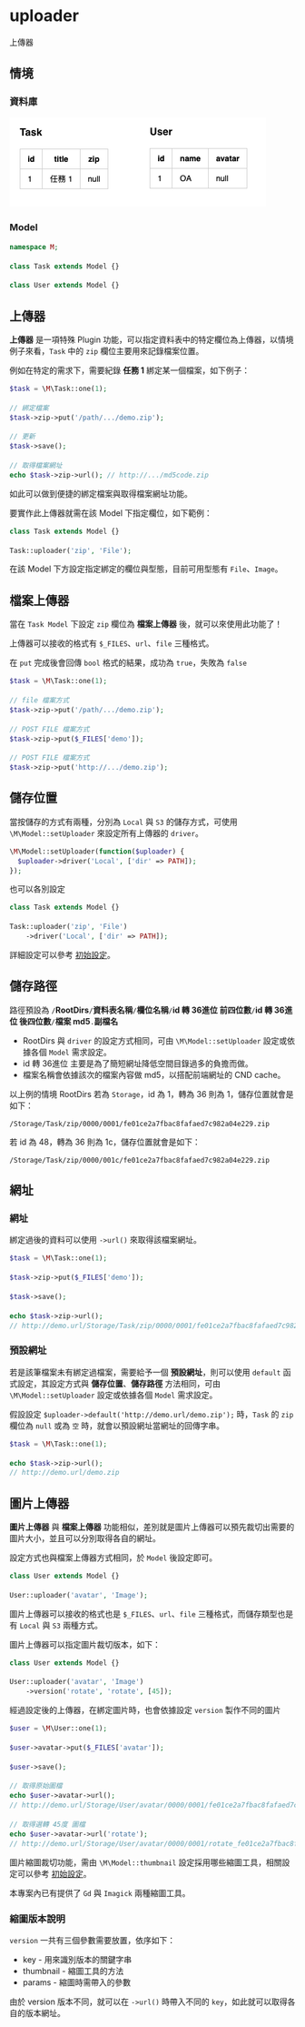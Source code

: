 # uploader
上傳器

## 情境
### 資料庫

![](imgs/08-01.png)

<!--
### Task
| id | title | zip |
|---|---|---|
| 1 | 任務 1 | null |

### User
| id | name | avatar |
|---|---|---|
| 1 | OA | null |
-->

### Model

```php
namespace M;

class Task extends Model {}

class User extends Model {}
```

## 上傳器
**上傳器** 是一項特殊 Plugin 功能，可以指定資料表中的特定欄位為上傳器，以情境例子來看，`Task` 中的 `zip` 欄位主要用來記錄檔案位置。

例如在特定的需求下，需要紀錄 **任務 1** 綁定某一個檔案，如下例子：

```php
$task = \M\Task::one(1);

// 綁定檔案
$task->zip->put('/path/.../demo.zip');

// 更新
$task->save();

// 取得檔案網址
echo $task->zip->url(); // http://.../md5code.zip
```

如此可以做到便捷的綁定檔案與取得檔案網址功能。

要實作此上傳器就需在該 Model 下指定欄位，如下範例：

```php
class Task extends Model {}

Task::uploader('zip', 'File');
```

在該 Model 下方設定指定綁定的欄位與型態，目前可用型態有 `File`、`Image`。

## 檔案上傳器

當在 `Task Model` 下設定 `zip` 欄位為 **檔案上傳器** 後，就可以來使用此功能了！

上傳器可以接收的格式有 `$_FILES`、`url`、`file` 三種格式。

在 `put` 完成後會回傳 `bool` 格式的結果，成功為 `true`，失敗為 `false`

```php
$task = \M\Task::one(1);

// file 檔案方式
$task->zip->put('/path/.../demo.zip');

// POST FILE 檔案方式
$task->zip->put($_FILES['demo']);

// POST FILE 檔案方式
$task->zip->put('http://.../demo.zip');
```

## 儲存位置

當按儲存的方式有兩種，分別為 `Local` 與 `S3` 的儲存方式，可使用 `\M\Model::setUploader` 來設定所有上傳器的 `driver`。

```php
\M\Model::setUploader(function($uploader) {
  $uploader->driver('Local', ['dir' => PATH]);
});
```

也可以各別設定

```php
class Task extends Model {}

Task::uploader('zip', 'File')
    ->driver('Local', ['dir' => PATH]);
```

詳細設定可以參考 [初始設定](00_config.md)。

## 儲存路徑

路徑預設為 `/`**RootDirs**`/`**資料表名稱**`/`**欄位名稱**`/`**id 轉 36進位 前四位數**`/`**id 轉 36進位 後四位數**`/`**檔案 md5**`.`**副檔名**

* RootDirs 與 `driver` 的設定方式相同，可由 `\M\Model::setUploader` 設定或依據各個 `Model` 需求設定。
* id 轉 36進位 主要是為了簡短網址降低空間目錄過多的負擔而做。
* 檔案名稱會依據該次的檔案內容做 md5，以搭配前端網址的 CND cache。

以上例的情境 RootDirs 若為 `Storage`，id 為 1，轉為 36 則為 1，儲存位置就會是如下：

```path
/Storage/Task/zip/0000/0001/fe01ce2a7fbac8fafaed7c982a04e229.zip
```

若 id 為 48，轉為 36 則為 1c，儲存位置就會是如下：

```path
/Storage/Task/zip/0000/001c/fe01ce2a7fbac8fafaed7c982a04e229.zip
```

## 網址

### 網址
綁定過後的資料可以使用 `->url()` 來取得該檔案網址。

```php
$task = \M\Task::one(1);

$task->zip->put($_FILES['demo']);

$task->save();

echo $task->zip->url();
// http://demo.url/Storage/Task/zip/0000/0001/fe01ce2a7fbac8fafaed7c982a04e229.zip
```

### 預設網址

若是該筆檔案未有綁定過檔案，需要給予一個 **預設網址**，則可以使用 `default` 函式設定，其設定方式與 **儲存位置**、**儲存路徑** 方法相同，可由 `\M\Model::setUploader` 設定或依據各個 `Model` 需求設定。

假設設定 `$uploader->default('http://demo.url/demo.zip');` 時，`Task` 的 `zip` 欄位為 `null` 或為 `空` 時，就會以預設網址當網址的回傳字串。

```php
$task = \M\Task::one(1);

echo $task->zip->url();
// http://demo.url/demo.zip
```

## 圖片上傳器

**圖片上傳器** 與 **檔案上傳器** 功能相似，差別就是圖片上傳器可以預先裁切出需要的圖片大小，並且可以分別取得各自的網址。

設定方式也與檔案上傳器方式相同，於 `Model` 後設定即可。

```php
class User extends Model {}

User::uploader('avatar', 'Image');
```

圖片上傳器可以接收的格式也是 `$_FILES`、`url`、`file` 三種格式，而儲存類型也是有 `Local` 與 `S3` 兩種方式。

圖片上傳器可以指定圖片裁切版本，如下：

```php
class User extends Model {}

User::uploader('avatar', 'Image')
    ->version('rotate', 'rotate', [45]);
```

經過設定後的上傳器，在綁定圖片時，也會依據設定 `version` 製作不同的圖片

```php
$user = \M\User::one(1);

$user->avatar->put($_FILES['avatar']);

$user->save();

// 取得原始圖檔
echo $user->avatar->url();
// http://demo.url/Storage/User/avatar/0000/0001/fe01ce2a7fbac8fafaed7c982a04e229.png

// 取得選轉 45度 圖檔
echo $user->avatar->url('rotate');
// http://demo.url/Storage/User/avatar/0000/0001/rotate_fe01ce2a7fbac8fafaed7c982a04e229.png
```

圖片縮圖裁切功能，需由 `\M\Model::thumbnail` 設定採用哪些縮圖工具，相關設定可以參考 [初始設定](00_config.md)。

本專案內已有提供了 `Gd` 與 `Imagick` 兩種縮圖工具。

### 縮圖版本說明
`version` 一共有三個參數需要放置，依序如下：

* key - 用來識別版本的關鍵字串
* thumbnail - 縮圖工具的方法
* params - 縮圖時需帶入的參數

由於 version 版本不同，就可以在 `->url()` 時帶入不同的 `key`，如此就可以取得各自的版本網址。
